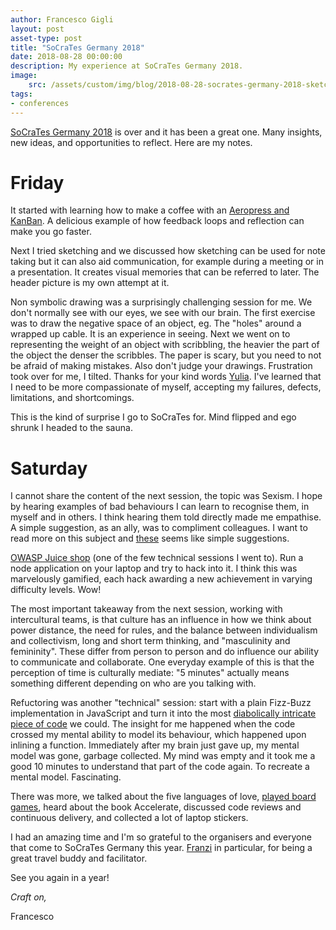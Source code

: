 ```yaml
---
author: Francesco Gigli
layout: post
asset-type: post
title: "SoCraTes Germany 2018"
date: 2018-08-28 00:00:00
description: My experience at SoCraTes Germany 2018.
image:
    src: /assets/custom/img/blog/2018-08-28-socrates-germany-2018-sketchnote.jpg
tags:
- conferences
---
```

[SoCraTes Germany 2018](https://www.socrates-conference.de) is over and it has been a great one. Many insights, new ideas, and opportunities to reflect. Here are my notes.

# Friday

It started with learning how to make a coffee with an [Aeropress and KanBan](https://twitter.com/AnnNat/status/1033015354967121921). A delicious example of how feedback loops and reflection can make you go faster.

Next I tried sketching and we discussed how sketching can be used for note taking but it can also aid communication, for example during a meeting or in a presentation. It creates visual memories that can be referred to later. The header picture is my own attempt at it.

Non symbolic drawing was a surprisingly challenging session for me.
We don't normally see with our eyes, we see with our brain. The first exercise was to draw the negative space of an object, eg. The "holes" around a wrapped up cable. It is an experience in seeing.
Next we went on to representing the weight of an object with scribbling, the heavier the part of the object the denser the scribbles.
The paper is scary, but you need to not be afraid of making mistakes. Also don't judge your drawings.
Frustration took over for me, I tilted. Thanks for your kind words [Yulia](https://twitter.com/ioctaptceb). I've learned that I need to be more compassionate of myself, accepting my failures, defects, limitations, and shortcomings.

This is the kind of surprise I go to SoCraTes for. Mind flipped and ego shrunk I headed to the sauna.

# Saturday

I cannot share the content of the next session, the topic was Sexism. I hope by hearing examples of bad behaviours I can learn to recognise them, in myself and in others. I think hearing them told directly made me empathise.
A simple suggestion, as an ally, was to compliment colleagues. I want to read more on this subject and [these](https://stackoverflow.blog/2017/10/04/3-ways-can-ally-women-tech/) seems like simple suggestions.

[OWASP Juice shop](https://www.owasp.org/index.php/OWASP_Juice_Shop_Project) (one of the few technical sessions I went to). Run a node application on your laptop and try to hack into it. I think this was marvelously gamified, each hack awarding a new achievement in varying difficulty levels. Wow!

The most important takeaway from the next session, working with intercultural teams, is that culture has an influence in how we think about power distance, the need for rules, and the balance between individualism and collectivism, long and short term thinking, and "masculinity and femininity". These differ from person to person and do influence our ability to communicate and collaborate.
One everyday example of this is that the perception of time is culturally mediate: "5 minutes" actually means something different depending on who are you talking with.

Refuctoring was another "technical" session: start with a plain Fizz-Buzz implementation in JavaScript and turn it into the most [diabolically intricate piece of code](https://github.com/Hackerkegeln/refuctoring/blob/socratees2018/src/fizz-buzz-generator.js) we could. The insight for me happened when the code crossed my mental ability to model its behaviour, which happened upon inlining a function.
Immediately after my brain just gave up, my mental model was gone, garbage collected. My mind was empty and it took me a good 10 minutes to understand that part of the code again. To recreate a mental model.
Fascinating.

There was more, we talked about the five languages of love, [played board games](https://twitter.com/coderbyheart/status/1033076918160162819), heard about the book Accelerate, discussed code reviews and continuous delivery, and collected a lot of laptop stickers.

I had an amazing time and I'm so grateful to the organisers and everyone that come to SoCraTes Germany this year. [Franzi](https://twitter.com/Singsalad) in particular, for being a great travel buddy and facilitator.

See you again in a year!

_Craft on,_

Francesco
